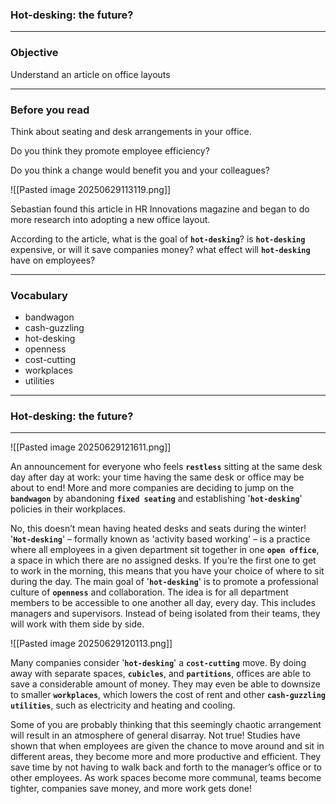 
### Hot-desking: the future?

--- 
### Objective

Understand an article on office layouts

---
### Before you read

Think about seating and desk arrangements in your office.

Do you think they promote employee efficiency?

Do you think a change would benefit you and your colleagues?

![[Pasted image 20250629113119.png]]

Sebastian found this article in HR Innovations magazine and began to do more research into adopting a new office layout.

According to the article,
what is the goal of **`hot-desking`**?
is **`hot-desking`** expensive, or will it save companies money?
what effect will **`hot-desking`** have on employees?

---
### Vocabulary

- bandwagon
- cash-guzzling
- hot-desking
- openness
- cost-cutting
- workplaces
- utilities

---
### Hot-desking: the future?

---

![[Pasted image 20250629121611.png]]

An announcement for everyone who feels **`restless`** sitting at the same desk day after day at work: your time having the same desk or office may be about to end! More and more companies are deciding to jump on the **`bandwagon`** by abandoning **`fixed seating`** and establishing '**`hot-desking`**' policies in their workplaces.

No, this doesn’t mean having heated desks and seats during the winter! '**`Hot-desking`**' – formally known as 'activity based working' – is a practice where all employees in a given department sit together in one **`open office`**, a space in which there are no assigned desks. If you’re the first one to get to work in the morning, this means that you have your choice of where to sit during the day. The main goal of '**`hot-desking`**' is to promote a professional culture of **`openness`** and collaboration. The idea is for all department members to be accessible to one another all day, every day. This includes managers and supervisors. Instead of being isolated from their teams, they will work with them side by side.

![[Pasted image 20250629120113.png]]

Many companies consider '**`hot-desking`**' a **`cost-cutting`** move. By doing away with separate spaces, **`cubicles`**, and **`partitions`**, offices are able to save a considerable amount of money. They may even be able to downsize to smaller **`workplaces`**, which lowers the cost of rent and other **`cash-guzzling`** **`utilities`**, such as electricity and heating and cooling.

Some of you are probably thinking that this seemingly chaotic arrangement will result in an atmosphere of general disarray. Not true! Studies have shown that when employees are given the chance to move around and sit in different areas, they become more and more productive and efficient. They save time by not having to walk back and forth to the manager’s office or to other employees. As work spaces become more communal, teams become tighter, companies save money, and more work gets done!
